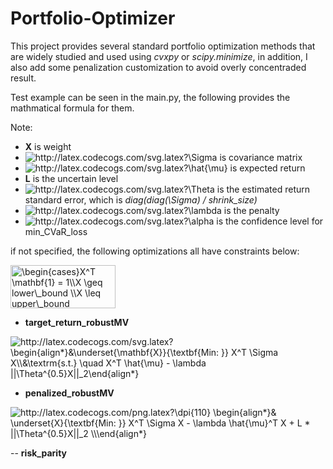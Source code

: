 # Portfolio-Optimizer

This project provides several standard portfolio optimization methods that are widely studied and used using *cvxpy* or *scipy.minimize*, in addition,  I also add some penalization customization to avoid overly concentraded result.

Test example can be seen in the main.py, the following provides the mathmatical formula for them.

Note:
- **X** is weight
- <img src="http://latex.codecogs.com/svg.latex?\Sigma" title="http://latex.codecogs.com/svg.latex?\Sigma" /> is covariance matrix
- <img src="http://latex.codecogs.com/svg.latex?\hat{\mu}" title="http://latex.codecogs.com/svg.latex?\hat{\mu}" /> is expected return
- **L** is the uncertain level
- <img src="http://latex.codecogs.com/svg.latex?\Theta" title="http://latex.codecogs.com/svg.latex?\Theta" /> is the estimated return standard error, which is *diag(diag(\Sigma) / shrink_size)*
- <img src="http://latex.codecogs.com/svg.latex?\lambda" title="http://latex.codecogs.com/svg.latex?\lambda" /> is the penalty
- <img src="http://latex.codecogs.com/svg.latex?\alpha" title="http://latex.codecogs.com/svg.latex?\alpha" /> is the confidence level for min_CVaR_loss

if not specified, the following optimizations all have constraints below:
<!--<img src="http://latex.codecogs.com/svg.latex?\begin{align*}&X^T&space;\boldsymbol{1}&space;=&space;1&space;\\&X&space;\geq&space;lower\_bound&space;\\&X&space;\leq&space;upper\_bound&space;\\\end{align*}&space;" title="http://latex.codecogs.com/svg.latex?\begin{align*}&X^T \boldsymbol{1} = 1 \\&X \geq lower\_bound \\&X \leq upper\_bound \\\end{align*} " />-->

<img src="http://www.sciweavers.org/tex2img.php?eq=%5Cbegin%7Bcases%7D%0AX%5ET%20%5Cmathbf%7B1%7D%20%3D%201%5C%5C%0AX%20%5Cgeq%20lower%5C_bound%20%5C%5C%0AX%20%5Cleq%20upper%5C_bound%20%5C%5C%0A%5Cend%7Bcases%7D&bc=White&fc=Black&im=jpg&fs=12&ff=arev&edit=0" align="center" border="0" alt="\begin{cases}X^T \mathbf{1} = 1\\X \geq lower\_bound \\X \leq upper\_bound \\\end{cases}" width="168" height="69" />

- **target_return_robustMV**
<img src="http://latex.codecogs.com/svg.latex?\begin{align*}&\underset{\mathbf{X}}{\textbf{Min:&space;}}&space;X^T&space;\Sigma&space;X\\&\textrm{s.t.}&space;\quad&space;X^T&space;\hat{\mu}&space;-&space;\lambda&space;||\Theta^{0.5}X||_2\end{align*}&space;" title="http://latex.codecogs.com/svg.latex?\begin{align*}&\underset{\mathbf{X}}{\textbf{Min: }} X^T \Sigma X\\&\textrm{s.t.} \quad X^T \hat{\mu} - \lambda ||\Theta^{0.5}X||_2\end{align*} " />


- **penalized_robustMV**

<img src="http://latex.codecogs.com/png.latex?\dpi{110}&space;\begin{align*}&&space;\underset{X}{\textbf{Min:&space;}}&space;X^T&space;\Sigma&space;X&space;-&space;\lambda&space;\hat{\mu}^T&space;X&space;&plus;&space;L&space;*&space;||\Theta^{0.5}X||_2&space;\\\end{align*}&space;&space;&space;&space;" title="http://latex.codecogs.com/png.latex?\dpi{110} \begin{align*}& \underset{X}{\textbf{Min: }} X^T \Sigma X - \lambda \hat{\mu}^T X + L * ||\Theta^{0.5}X||_2 \\\end{align*} " />

-- **risk_parity**
